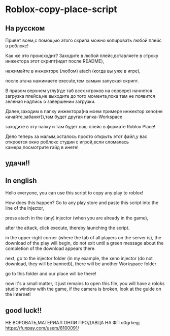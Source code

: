 # Roblox-copy-place-script

На русском
-------------------------------------------------------------------------------------------------------------------------------------------------------------------------
Привет всем,с помощью этого скрипа можно копировать любой плейс в роблокс!

Как же это происходит? Заходите в любой плейс,вставляете в строку инжектора этот скрипт(идет после README),

нажимайте в инжекторе (любом) atach (когда вы уже в игре),

после атача нажимаете execute,тем самым запуская скрипт.

В правом верхнем углу(где таб всех игроков на сервере) начнется загрузка плейса,не выходите до того момента,пока там не появится зеленая надпись о завершении загрузки.

Далее,заходим в папку инжектора(на моем примере инжектор xeno(не качайте,забанят)),там будет другая папка-Workspace

заходите в эту папку и там будет наш плейс в формате Roblox Place!

Дело теперь за малым,осталось просто открыть этот файл,у вас откроется окно роблокс студии с игрой,если сломалась камера,посмотрите гайд в инете!

удачи!!
-------------------------------------------------------------------------------------------------------------------------------------------------------------------------

In english
-------------------------------------------------------------------------------------------------------------------------------------------------------------------------
Hello everyone, you can use this script to copy any play to roblox!

How does this happen? Go to any play store and paste this script into the line of the injector,

press atach in the (any) injector (when you are already in the game),

after the attack, click execute, thereby launching the script.

in the upper-right corner (where the tab of all players on the server is), the download of the play will begin, do not exit until a green message about the completion of the download appears there.

next, go to the injector folder (in my example, the xeno injector (do not download, they will be banned)), there will be another Workspace folder

go to this folder and our place will be there!

now it's a small matter, it just remains to open this file, you will have a roloks studio window with the game, if the camera is broken, look at the guide on the Internet!

good luck!!
-------------------------------------------------------------------------------------------------------------------------------------------------------------------------
НЕ ВОРОВАТЬ,МАТЕРИАЛ ОНЛИ ПРОДАВЦА НА ФП o0grkegj https://funpay.com/users/8100091/
